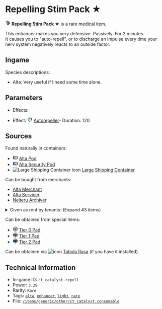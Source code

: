 # Repelling Stim Pack ★

<img src="https://raw.githubusercontent.com/Ceterai/Enternia/main/items/generic/other/ct_catalyst.png" alt="Repelling Stim Pack ★ icon" loading="lazy" height="16px" width="auto" /> **Repelling Stim Pack ★** is a rare medical item.

This enhancer makes you very defensive. Passively. For 2 minutes.  
It causes you to "auto-repell", or to discharge an impulse every time your nerv system negatively reacts to an outside factor.

## Ingame

Species descriptions:

- Alta: Very useful if I need some time alone.

## Parameters

- Effects: 

- Effect: <img src="https://raw.githubusercontent.com/Ceterai/Enternia/main/stats/effects/ct_hit_burst/ct_autorepeller.png" alt="Autorepeller icon" loading="lazy" height="16px" width="auto" /> [Autorepeller](https://ceterai.github.io/MyEnternia/Wiki/Autorepeller)- Duration: 120

## Sources

Found naturally in containers:

- <img src="https://raw.githubusercontent.com/Ceterai/Enternia/main/objects/alta/city/pod/icon.png" alt="Alta Pod icon" loading="lazy" height="16px" width="auto" /> [Alta Pod](https://ceterai.github.io/MyEnternia/Wiki/AltaPod)
- <img src="https://raw.githubusercontent.com/Ceterai/Enternia/main/objects/alta/security/pod/icon.png" alt="Alta Security Pod icon" loading="lazy" height="16px" width="auto" /> [Alta Security Pod](https://ceterai.github.io/MyEnternia/Wiki/AltaSecurityPod)
- <img src="https://starbounder.org/mediawiki/images/e/e4/Large_Shipping_Container.png" alt="Large Shipping Container icon" loading="lazy" height="12px" width="30px" /> [Large Shipping Container](https://starbounder.org/Large_Shipping_Container)

Can be bought from merchants:

- [Alta Merchant](https://ceterai.github.io/MyEnternia/Wiki/AltaMerchant)
- [Alta Servicer](https://ceterai.github.io/MyEnternia/Wiki/AltaServicer)
- [Neiteru Archiver](https://ceterai.github.io/MyEnternia/Wiki/NeiteruArchiver)

<details markdown="1"><summary>Given as rent by tenants: (Expand 43 items)</summary>

- [A.R.C.O. Security Guard](https://ceterai.github.io/MyEnternia/Wiki/A.R.C.O.SecurityGuard)
- [Alta Aegisalt Protecta](https://ceterai.github.io/MyEnternia/Wiki/AltaAegisaltProtecta)
- [Alta Army Captain](https://ceterai.github.io/MyEnternia/Wiki/AltaArmyCaptain)
- [Alta Brigadier](https://ceterai.github.io/MyEnternia/Wiki/AltaBrigadier)
- [Alta Copper Girl](https://ceterai.github.io/MyEnternia/Wiki/AltaCopperGirl)
- [Alta Diamond Protecta](https://ceterai.github.io/MyEnternia/Wiki/AltaDiamondProtecta)
- [Alta Durasteel Girl](https://ceterai.github.io/MyEnternia/Wiki/AltaDurasteelGirl)
- [Alta Ferozium Protecta](https://ceterai.github.io/MyEnternia/Wiki/AltaFeroziumProtecta)
- [Alta Guard](https://ceterai.github.io/MyEnternia/Wiki/AltaGuard)
- [Alta Impervium Protecta](https://ceterai.github.io/MyEnternia/Wiki/AltaImperviumProtecta)
- [Alta Iron Girl](https://ceterai.github.io/MyEnternia/Wiki/AltaIronGirl)
- [Alta Lab Guard](https://ceterai.github.io/MyEnternia/Wiki/AltaLabGuard)
- [Alta Mechanic](https://ceterai.github.io/MyEnternia/Wiki/AltaMechanic)
- [Alta Metrocop](https://ceterai.github.io/MyEnternia/Wiki/AltaMetrocop)
- [Alta Peacekeeper](https://ceterai.github.io/MyEnternia/Wiki/AltaPeacekeeper)
- [Alta Rainbow Girl](https://ceterai.github.io/MyEnternia/Wiki/AltaRainbowGirl)
- [Alta Scout](https://ceterai.github.io/MyEnternia/Wiki/AltaScout)
- [Alta Security Captain](https://ceterai.github.io/MyEnternia/Wiki/AltaSecurityCaptain)
- [Alta Security Guard](https://ceterai.github.io/MyEnternia/Wiki/AltaSecurityGuard)
- [Alta Solarium Protecta](https://ceterai.github.io/MyEnternia/Wiki/AltaSolariumProtecta)
- [Alta Soldier](https://ceterai.github.io/MyEnternia/Wiki/AltaSoldier)
- [Alta Titanium Girl](https://ceterai.github.io/MyEnternia/Wiki/AltaTitaniumGirl)
- [Alta Tungsten Girl](https://ceterai.github.io/MyEnternia/Wiki/AltaTungstenGirl)
- [Alta Violium Protecta](https://ceterai.github.io/MyEnternia/Wiki/AltaVioliumProtecta)
- [Arknight](https://ceterai.github.io/MyEnternia/Wiki/Arknight)
- [Citadel Guard](https://ceterai.github.io/MyEnternia/Wiki/CitadelGuard)
- [Dreamer](https://ceterai.github.io/MyEnternia/Wiki/Dreamer)
- [EDS Guard](https://ceterai.github.io/MyEnternia/Wiki/EDSGuard)
- [EDS Heavy Soldier](https://ceterai.github.io/MyEnternia/Wiki/EDSHeavySoldier)
- [EDS Security](https://ceterai.github.io/MyEnternia/Wiki/EDSSecurity)
- [Elin Guard](https://ceterai.github.io/MyEnternia/Wiki/ElinGuard)
- [Elite Guard](https://ceterai.github.io/MyEnternia/Wiki/EliteGuard)
- [Faradea Guard](https://ceterai.github.io/MyEnternia/Wiki/FaradeaGuard)
- [Faradea Legend](https://ceterai.github.io/MyEnternia/Wiki/FaradeaLegend)
- [Faradea Merc](https://ceterai.github.io/MyEnternia/Wiki/FaradeaMerc)
- [Faradea Scavenger](https://ceterai.github.io/MyEnternia/Wiki/FaradeaScavenger)
- [Imperial Guard](https://ceterai.github.io/MyEnternia/Wiki/ImperialGuard)
- [MKI Infiltrator](https://ceterai.github.io/MyEnternia/Wiki/MKIInfiltrator)
- [MKI Intruder](https://ceterai.github.io/MyEnternia/Wiki/MKIIntruder)
- [Sona Soldier](https://ceterai.github.io/MyEnternia/Wiki/SonaSoldier)
- [Spacedrifter](https://ceterai.github.io/MyEnternia/Wiki/Spacedrifter)
- [Stardust Scout](https://ceterai.github.io/MyEnternia/Wiki/StardustScout)
- [Thermounit](https://ceterai.github.io/MyEnternia/Wiki/Thermounit)

</details>

Can be obtained from special items:

- <img src="https://raw.githubusercontent.com/Ceterai/Enternia/main/items/active/alta/loot/tier0.png" alt="Tier 0 Pad icon" loading="lazy" height="16px" width="auto" /> [Tier 0 Pad](https://ceterai.github.io/MyEnternia/Wiki/Tier0Pad)
- <img src="https://raw.githubusercontent.com/Ceterai/Enternia/main/items/active/alta/loot/tier1.png" alt="Tier 1 Pad icon" loading="lazy" height="16px" width="auto" /> [Tier 1 Pad](https://ceterai.github.io/MyEnternia/Wiki/Tier1Pad)
- <img src="https://raw.githubusercontent.com/Ceterai/Enternia/main/items/active/alta/loot/tier2.png" alt="Tier 2 Pad icon" loading="lazy" height="16px" width="auto" /> [Tier 2 Pad](https://ceterai.github.io/MyEnternia/Wiki/Tier2Pad)

Can be obtained via <img src="https://steamuserimages-a.akamaihd.net/ugc/263843960696222713/3EC9A7C005541F7D577EBCB8C5736B4EFC9973D6/" alt="icon" width="8" height="12"/> [Tabula Rasa](https://community.playstarbound.com/resources/the-tabula-rasa.3222/) (if you have it installed).

## Technical Information

- In-game ID: `ct_catalyst-repell`
- Power: `3.29`
- Rarity: `Rare`
- Tags: [`alta`](https://ceterai.github.io/MyEnternia/Wiki/Tags/Alta), [`enhancer`](https://ceterai.github.io/MyEnternia/Wiki/Tags/Enhancer), [`light`](https://ceterai.github.io/MyEnternia/Wiki/Tags/Light), [`rare`](https://ceterai.github.io/MyEnternia/Wiki/Tags/Rare)
- File: [`/items/generic/other/ct_catalyst.consumable`](https://github.com/Ceterai/Enternia/blob/main/items/generic/other/ct_catalyst.consumable)
